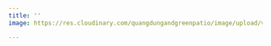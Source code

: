 ```yaml
---
title: ''
image: https://res.cloudinary.com/quangdungandgreenpatio/image/upload/v1575620722/posts/DSC07238_fnkmdr.png

---
```

